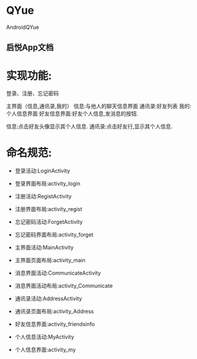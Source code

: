 # QYue
AndroidQYue
## 启悦App文档

# 实现功能:
登录、注册、忘记密码

主界面（信息,通讯录,我的）
信息:与他人的聊天信息界面
通讯录:好友列表
我的:个人信息界面
好友信息界面:好友个人信息,发消息的按钮.


信息:点击好友头像显示其个人信息.
通讯录:点击好友行,显示其个人信息.


# 命名规范:
* 登录活动:LoginActivity
* 登录界面布局:activity_login

* 注册活动:RegistActivity
* 注册界面布局:activity_regist

* 忘记密码活动:ForgetActivity
* 忘记密码界面布局:activity_forget

* 主界面活动:MainActivity
* 主界面页面布局:activity_main

* 消息界面活动:CommunicateActivity
* 消息界面活动布局:activity_Communicate

* 通讯录活动:AddressActivity
* 通讯录页面布局:activity_Address

* 好友信息界面:activity_friendsinfo

* 个人信息活动:MyActivity
* 个人信息界面:activity_my

